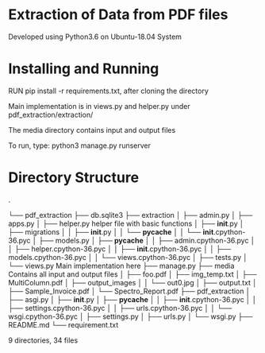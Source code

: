 # Extraction of Data from PDF files

Developed using Python3.6 on Ubuntu-18.04 System

# Installing and Running

RUN pip install -r requirements.txt, after cloning the directory

Main implementation is in views.py and helper.py under pdf_extraction/extraction/

The media directory contains input and output files

To run, type: 
    python3 manage.py runserver

# Directory Structure
.

└── pdf_extraction
    ├── db.sqlite3
    ├── extraction
    │   ├── admin.py
    │   ├── apps.py
    │   ├── helper.py                helper file with basic functions
    │   ├── __init__.py
    │   ├── migrations
    │   │   ├── __init__.py
    │   │   └── __pycache__
    │   │       └── __init__.cpython-36.pyc
    │   ├── models.py
    │   ├── __pycache__
    │   │   ├── admin.cpython-36.pyc
    │   │   ├── helper.cpython-36.pyc
    │   │   ├── __init__.cpython-36.pyc
    │   │   ├── models.cpython-36.pyc
    │   │   └── views.cpython-36.pyc
    │   ├── tests.py
    │   └── views.py                Main implementation here
    ├── manage.py
    ├── media                       Contains all input and output files
    │   ├── foo.pdf
    │   ├── img_temp.txt
    │   ├── MultiColumn.pdf
    │   ├── output_images
    │   │   └── out0.jpg
    │   ├── output.txt
    │   ├── Sample_Invoice.pdf
    │   └── Spectro_Report.pdf
    ├── pdf_extraction
    │   ├── asgi.py
    │   ├── __init__.py
    │   ├── __pycache__
    │   │   ├── __init__.cpython-36.pyc
    │   │   ├── settings.cpython-36.pyc
    │   │   ├── urls.cpython-36.pyc
    │   │   └── wsgi.cpython-36.pyc
    │   ├── settings.py
    │   ├── urls.py
    │   └── wsgi.py
    ├── README.md
    └── requirement.txt

9 directories, 34 files
